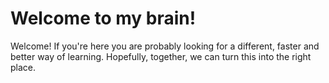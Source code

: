 
# Welcome to my brain!
Welcome! If you're here you are probably looking for a different, faster and better way of learning.
Hopefully, together, we can turn this into the right place.